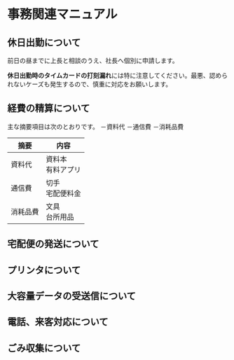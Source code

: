 # 事務関連マニュアル
## 休日出勤について
前日の昼までに上長と相談のうえ、社長へ個別に申請します。

**休日出勤時のタイムカードの打刻漏れ**には特に注意してください。最悪、認められないケーズも発生するので、慎重に対応をお願いします。

## 経費の精算について
主な摘要項目は次のとおりです。
－資料代
－通信費
－消耗品費

|摘要 |内容
|--|--
|資料代 |資料本<br>有料アプリ
|通信費 |切手<br>宅配便料金
|消耗品費 |文具<br>台所用品

## 宅配便の発送について
## プリンタについて
## 大容量データの受送信について
## 電話、来客対応について
## ごみ収集について